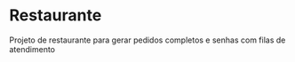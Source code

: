 # Restaurante
Projeto de restaurante para gerar pedidos completos e senhas com filas de atendimento

